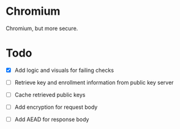# Chromium

Chromium, but more secure.

# Todo

- [x] Add logic and visuals for failing checks
- [ ] Retrieve key and enrollment information from public key server
- [ ] Cache retrieved public keys
- [ ] Add encryption for request body
- [ ] Add AEAD for response body

